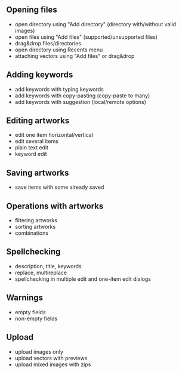 ## Opening files

* open directory using "Add directory" (directory with/without valid images)
* open files using "Add files" (supported/unsupported files)
* drag&drop files/directories
* open directory using Recents menu
* attaching vectors using "Add files" or drag&drop

## Adding keywords

* add keywords with typing keywords
* add keywords with copy-pasting (copy-paste to many)
* add keywords with suggestion (local/remote options)

## Editing artworks

* edit one item horizontal/vertical
* edit several items
* plain text edit
* keyword edit

## Saving artworks

* save items with some already saved

## Operations with artworks

* filtering artworks
* sorting artworks
* combinations

## Spellchecking

* description, title, keywords
* replace, multireplace
* spellchecking in multiple edit and one-item edit dialogs

## Warnings

* empty fields
* non-empty fields

## Upload

* upload images only
* upload vectors with previews
* upload mixed images with zips
